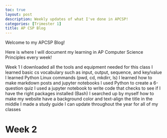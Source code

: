 ```yaml
---
toc: true
layout: post
description: Weekly updates of what I've done in APCSP!
categories: [Trimester 1]
title: AP CSP Blog
---
```


Welcome to my APCSP Blog!

Here is where I will document my learning in AP Computer Science Principles every week!

Week 1
I downloaded all the tools and equipment needed for this class
I learned basic cs vocabulary such as input, output, sequence, and key/value
I learned Python Linux commands (pwd, cd, mkdirr, ls)
I learned how to make markdown posts and jupyter notebooks
I used Python to create a 6-question quiz
I used a jupyter notebook to write code that checks to see if I have the right packages installed (Bash)
I searched up by myself how to make my website have a background color and text-align the title in the middle
I made a study guide I can update throughout the year for all of my classes
# Week 2